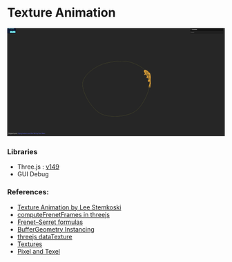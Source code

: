 # Texture Animation

![screenshot](src/assets/screenshot.png)

### Libraries

- Three.js : [v149](https://unpkg.com/browse/three@0.149.0/)
- GUI Debug

### References:
- [Texture Animation by Lee Stemkoski](http://stemkoski.github.io/Three.js/Texture-Animation.html)
- [computeFrenetFrames in threejs](https://stackoverflow.com/questions/29390462/three-js-how-to-use-the-frames-option-in-extrudegeometry)
- [Frenet–Serret formulas](https://en.wikipedia.org/wiki/Frenet%E2%80%93Serret_formulas)
- [BufferGeometry Instancing](https://threejs.org/examples/?q=inst#webgl_buffergeometry_instancing)
- [threejs dataTexture](https://dustinpfister.github.io/2022/04/15/threejs-data-texture/)
- [Textures](https://math.hws.edu/graphicsbook/c7/s3.html)
- [Pixel and Texel](https://discoverthreejs.com/book/first-steps/textures-intro/#pixel-and-texel)
